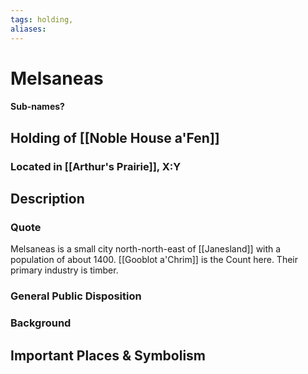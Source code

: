 ```yaml
---
tags: holding,
aliases:
---
```

# Melsaneas
#### Sub-names?
## Holding of [[Noble House a'Fen]]
### Located in [[Arthur's Prairie]], X:Y
## Description
### Quote
Melsaneas is a small city north-north-east of [[Janesland]] with a population of about 1400. [[Gooblot a'Chrim]] is the Count here. Their primary industry is timber.
### General Public Disposition

### Background

## Important Places & Symbolism


